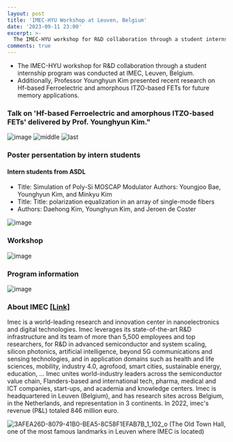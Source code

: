 ```yaml
---
layout: post
title: 'IMEC-HYU Workshop at Leuven, Belgium'
date: '2023-09-11 23:00'
excerpt: >-
  The IMEC-HYU workshop for R&D collaboration through a student internship program was conducted at IMEC, Leuven, Belgium. Additionally, Professor Younghyun Kim presented recent research on Hf-based Ferroelectric and amorphous ITZO-based FETs for future memory applications.
comments: true
---
```

- The IMEC-HYU workshop for R&D collaboration through a student internship program was conducted at IMEC, Leuven, Belgium. 
- Additionally, Professor Younghyun Kim presented recent research on Hf-based Ferroelectric and amorphous ITZO-based FETs for future memory applications.


### Talk on 'Hf-based Ferroelectric and amorphous ITZO-based FETs' delivered by Prof. Younghyun Kim."
![image](https://github.com/yh2424/yh2424.github.io/assets/32427749/3378a2be-aec9-4e27-b2d0-f5047039cdd1)
![middle](https://github.com/yh2424/yh2424.github.io/assets/32427749/58c1de3d-f606-4b41-9cd5-ea9a09074864)
![last](https://github.com/yh2424/yh2424.github.io/assets/32427749/c74ef96a-9799-4f0b-a250-019f09b5d1f6)


### Poster persentation by intern students 
#### Intern students from ASDL
- Title: Simulation of Poly-Si MOSCAP Modulator
Authors: Youngjoo Bae, Younghyun Kim, and Minkyu Kim
- Title: Title: polarization equalization in an array of single-mode fibers 
- Authors: Daehong Kim, Younghyun Kim, and Jeroen de Coster

![image](https://github.com/yh2424/yh2424.github.io/assets/32427749/d4443a95-52c7-4128-a530-8365995c89eb)



### Workshop
![image](https://github.com/yh2424/yh2424.github.io/assets/32427749/4f32add1-7915-43d9-9136-15b2e065eebe)


### Program information
![image](https://github.com/yh2424/yh2424.github.io/assets/32427749/b686f8a3-270f-41e7-8608-64b624a8e992)


### About IMEC [[Link]](https://www.imec-int.com/en)
Imec is a world-leading research and innovation center in nanoelectronics and digital technologies. Imec leverages its state-of-the-art R&D infrastructure and its team of more than 5,500 employees and top researchers, for R&D in advanced semiconductor and system scaling, silicon photonics, artificial intelligence, beyond 5G communications and sensing technologies, and in application domains such as health and life sciences, mobility, industry 4.0, agrofood, smart cities, sustainable energy, education, … Imec unites world-industry leaders across the semiconductor value chain, Flanders-based and international tech, pharma, medical and ICT companies, start-ups, and academia and knowledge centers. Imec is headquartered in Leuven (Belgium), and has research sites across Belgium, in the Netherlands, and representation in 3 continents. In 2022, imec's revenue (P&L) totaled 846 million euro.


![3AFEA26D-8079-41B0-BEA5-8C58F1EFAB7B_1_102_o](https://github.com/yh2424/yh2424.github.io/assets/32427749/73699edf-4043-4b3c-80a1-6cca9e649c0d)
(The Old Town Hall, one of the most famous landmarks in Leuven where IMEC is located)